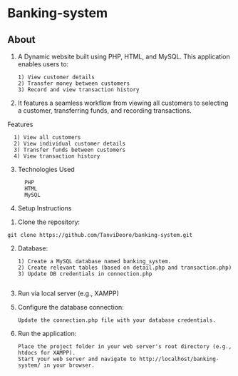 # Banking-system

## About

1) A Dynamic website built using PHP, HTML, and MySQL. This application enables users to:
    ```
    1) View customer details
    2) Transfer money between customers
    3) Record and view transaction history

2) It features a seamless workflow from viewing all customers to selecting a customer, transferring funds, and recording transactions.

Features

      1) View all customers
      2) View individual customer details
      3) Transfer funds between customers
      4) View transaction history

3) Technologies Used
    ``` 
      PHP
      HTML
      MySQL

5) Setup Instructions

  1. Clone the repository:
  
    git clone https://github.com/TanviDeore/banking-system.git

   2. Database:
        ```
        1) Create a MySQL database named banking_system.
        2) Create relevant tables (based on detail.php and transaction.php)
        3) Update DB credentials in connection.php
    
   4. Run via local server (e.g., XAMPP)

5) Configure the database connection:
    ```
    Update the connection.php file with your database credentials.

7) Run the application:
    ```
    Place the project folder in your web server's root directory (e.g., htdocs for XAMPP).
    Start your web server and navigate to http://localhost/banking-system/ in your browser.
